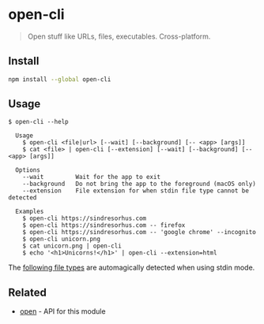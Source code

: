 # open-cli

> Open stuff like URLs, files, executables. Cross-platform.

## Install

```sh
npm install --global open-cli
```

## Usage

```
$ open-cli --help

  Usage
    $ open-cli <file|url> [--wait] [--background] [-- <app> [args]]
    $ cat <file> | open-cli [--extension] [--wait] [--background] [-- <app> [args]]

  Options
    --wait         Wait for the app to exit
    --background   Do not bring the app to the foreground (macOS only)
    --extension    File extension for when stdin file type cannot be detected

  Examples
    $ open-cli https://sindresorhus.com
    $ open-cli https://sindresorhus.com -- firefox
    $ open-cli https://sindresorhus.com -- 'google chrome' --incognito
    $ open-cli unicorn.png
    $ cat unicorn.png | open-cli
    $ echo '<h1>Unicorns!</h1>' | open-cli --extension=html
```

The [following file types](https://github.com/sindresorhus/file-type#supported-file-types) are automagically detected when using stdin mode.

## Related

- [open](https://github.com/sindresorhus/open) - API for this module
